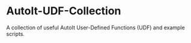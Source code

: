 # AutoIt-UDF-Collection
A collection of useful AutoIt User-Defined Functions (UDF) and example scripts.
